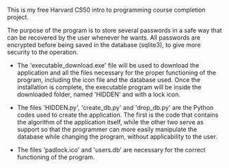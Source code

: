 This is my free Harvard CS50 intro to programming course completion project.

The purpose of the program is to store several passwords in a safe way that can be recovered by the user whenever he wants. All
passwords are encrypted before being saved in the database (sqlite3), to give more security to the operation.

- The 'executable_download.exe' file will be used to download the application and all the files necessary for the proper functioning
  of the program, including the icon file and the database used. Once the installation is complete, the executable program will
  be inside the downloaded folder, named 'HIDDEN' and with a lock icon.

- The files 'HIDDEN.py', 'create_db.py' and 'drop_db.py' are the Python codes used to create the application. The first is the
  code that contains the algorithm of the application itself, while the other two serve as support so that the programmer can
  more easily manipulate the database while changing the program, without applicability to the user.

- The files 'padlock.ico' and 'users.db' are necessary for the correct functioning of the program.
